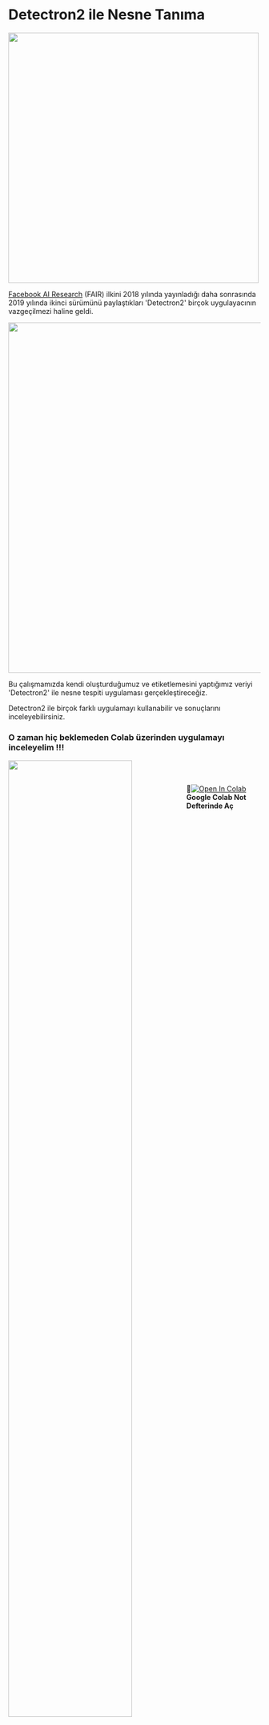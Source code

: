 # Detectron2 ile Nesne Tanıma
<img src="https://dl.fbaipublicfiles.com/detectron2/Detectron2-Logo-Horz.png" width="500">

[Facebook AI Research](https://ai.facebook.com/blog-detectron2-a-pytorch-based-modular-object-detection-library-/) (FAIR) ilkini 2018 yılında yayınladığı daha sonrasında 2019 yılında ikinci sürümünü paylaştıkları 'Detectron2' birçok uygulayacının vazgeçilmezi haline geldi. 

<img src="https://research.fb.com/wp-content/uploads/2018/01/mask-detectron-post.jpg?w=1024" width="700" >

Bu çalışmamızda kendi oluşturduğumuz ve etiketlemesini yaptığımız veriyi 'Detectron2' ile nesne tespiti uygulaması gerçekleştireceğiz.

Detectron2 ile birçok farklı uygulamayı kullanabilir ve  sonuçlarını inceleyebilirsiniz.

### O zaman hiç beklemeden Colab üzerinden uygulamayı inceleyelim !!! 
<img align="left" src="https://media.giphy.com/media/5AcR8w022Gk4E/giphy.gif" width=70% />
<br/>
<br/>

📌[![Open In Colab](https://colab.research.google.com/assets/colab-badge.svg)](https://colab.research.google.com/github/AhmetEnesYalcinkaya/Detectron2/blob/master/Detectron2_ile_Nesne_Tan%C4%B1ma.ipynb) **Google Colab Not Defterinde Aç**
 
<br/>
<br/>

